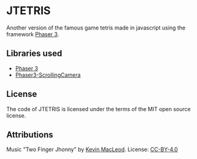 # JTETRIS
Another version of the famous game tetris made in javascript using the framework [Phaser 3](https://phaser.io).
## Libraries used
* [Phaser 3](https://phaser.io)
* [Phaser3-ScrollingCamera](https://github.com/jjcapellan/Phaser3-ScrollingCamera)
## License
The code of JTETRIS is licensed under the terms of the MIT open source license.

## Attributions
Music "Two Finger Jhonny" by [Kevin MacLeod](https://incompetech.com).
License: [CC-BY-4.0](https://creativecommons.org/licenses/by/4.0/)
